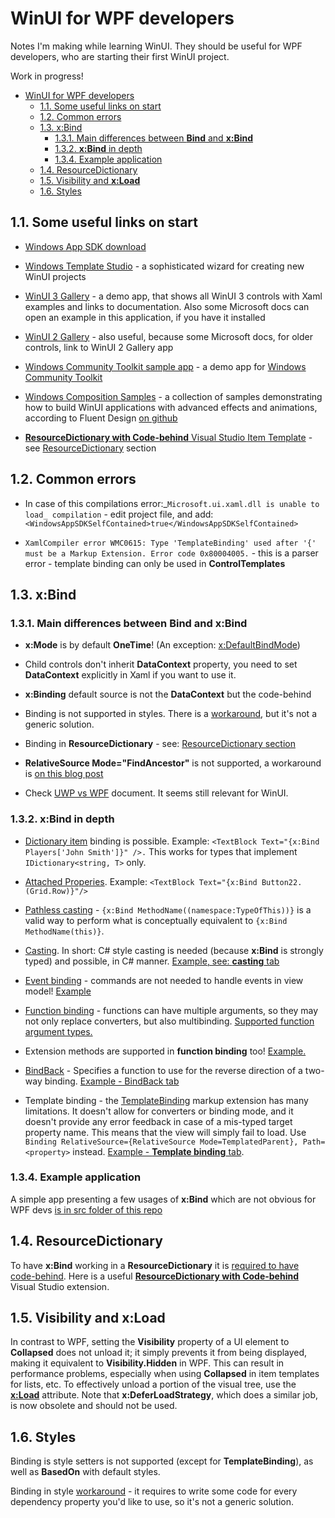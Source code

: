 # WinUI for WPF developers

Notes I'm making while learning WinUI. They should be useful for WPF developers, who are starting their first WinUI project.

Work in progress!

- [WinUI for WPF developers](#winui-for-wpf-developers)
  - [1.1. Some useful links on start](#11-some-useful-links-on-start)
  - [1.2. Common errors](#12-common-errors)
  - [1.3. x:Bind](#13-xbind)
    - [1.3.1. Main differences between **Bind** and **x:Bind**](#131-main-differences-between-bind-and-xbind)
    - [1.3.2. **x:Bind** in depth](#132-xbind-in-depth)
    - [1.3.4. Example application](#134-example-application)
  - [1.4. ResourceDictionary](#14-resourcedictionary)
  - [1.5. Visibility and **x:Load**](#15-visibility-and-xload)
  - [1.6. Styles](#16-styles)

## 1.1. Some useful links on start

- [Windows App SDK download](https://learn.microsoft.com/en-us/windows/apps/windows-app-sdk/downloads)

- [Windows Template Studio](https://marketplace.visualstudio.com/items?itemName=TemplateStudio.TemplateStudioForWinUICs) - a sophisticated wizard for creating new WinUI projects

- [WinUI 3 Gallery](https://apps.microsoft.com/store/detail/winui-3-gallery/9P3JFPWWDZRC) - a demo app, that shows all WinUI 3 controls with Xaml examples and links to documentation. Also some Microsoft docs can open an example in this application, if you have it installed
  
- [WinUI 2 Gallery](https://apps.microsoft.com/store/detail/winui-2-gallery/9MSVH128X2ZT?hl=en-us&gl=us) - also useful, because some Microsoft docs, for older controls, link to WinUI 2 Gallery app

- [Windows Community Toolkit sample app](https://apps.microsoft.com/store/detail/windows-community-toolkit-sample-app/9NBLGGH4TLCQ) - a demo app for [Windows Community Toolkit](https://github.com/CommunityToolkit/WindowsCommunityToolkit)

- [Windows Composition Samples](https://apps.microsoft.com/store/detail/windows-composition-samples/9N1H8CZHBPXB) - a collection of samples demonstrating how to build WinUI applications with advanced effects and animations, according to Fluent Design [on github](https://github.com/microsoft/WindowsCompositionSamples)

- [**ResourceDictionary with Code-behind** Visual Studio Item Template](https://marketplace.visualstudio.com/items?itemName=FonsSonnemans.RDwCB) - see [ResourceDictionary](#14-resourcedictionary) section

## 1.2. Common errors

- In case of this compilations error:_`Microsoft.ui.xaml.dll is unable to load_ compilation` - edit project file, and add: `<WindowsAppSDKSelfContained>true</WindowsAppSDKSelfContained>`
  
- `XamlCompiler error WMC0615: Type 'TemplateBinding' used after '{' must be a Markup Extension. Error code 0x80004005.` - this is a parser error - template binding can only be used in **ControlTemplates**

## 1.3. x:Bind

### 1.3.1. Main differences between **Bind** and **x:Bind**

- **x:Mode** is by default **OneTime**! (An exception: [x:DefaultBindMode](https://learn.microsoft.com/en-us/windows/uwp/xaml-platform/x-defaultbindmode-attribute))
  
- Child controls don't inherit **DataContext** property, you need to set **DataContext** explicitly in Xaml if you want to use it.
  
- **x:Binding** default source is not the **DataContext** but the code-behind

- Binding is not supported in styles. There is a [workaround](https://stackoverflow.com/questions/33573929/uwp-binding-in-style-setter-not-working), but it's not a generic solution.

- Binding in **ResourceDictionary** - see: [ResourceDictionary section](#14-resourcedictionary)

- **RelativeSource Mode="FindAncestor"** is not supported, a workaround is [on this blog post](https://blog.magnusmontin.net/2022/01/20/bind-to-a-parent-element-in-winui-3/)

- Check [UWP vs WPF](https://github.com/robloo/PublicDocs/blob/master/UWPvsWPF.md#markup-extensions--directives) document. It seems still relevant for WinUI.

### 1.3.2. **x:Bind** in depth

- [Dictionary item](https://learn.microsoft.com/en-us/windows/uwp/xaml-platform/x-bind-markup-extension#collections) binding is possible. Example: `<TextBlock Text="{x:Bind Players['John Smith']}" />.`
This works for types that implement `IDictionary<string, T>` only.

- [Attached Properies](https://learn.microsoft.com/en-us/windows/uwp/xaml-platform/x-bind-markup-extension#attached-properties). Example: `<TextBlock Text="{x:Bind Button22.(Grid.Row)}"/>`

- [Pathless casting](https://learn.microsoft.com/en-us/windows/uwp/xaml-platform/x-bind-markup-extension#pathless-casting) - `{x:Bind MethodName((namespace:TypeOfThis))}` is a valid way to perform what is conceptually equivalent to `{x:Bind MethodName(this)}`.

- [Casting](https://learn.microsoft.com/en-us/windows/uwp/xaml-platform/x-bind-markup-extension#casting). In short: C# style casting is needed (because **x:Bind** is strongly typed)  and possible, in C# manner. [Example, see: **casting** tab](<https://github.com/MaciekSwiszczowski/WinUI-for-WPF-devs/blob/main/src/Examples/Binding/MainWindow.xaml#:~:text=%3CComboBox%20x%3AName,SelectedItem)%2C%20Mode%3DOneWay%7D%22%20/%3E>)

- [Event binding](https://learn.microsoft.com/en-us/windows/uwp/xaml-platform/x-bind-markup-extension#event-binding) - commands are not needed to handle events in view model! [Example](https://github.com/MaciekSwiszczowski/WinUI-for-WPF-devs/blob/main/src/Examples/Binding/MainWindow.xaml#:~:text=counter%3A%22%20/%3E-,%3CButton%20Click%3D%22%7Bx%3ABind%20TestViewModel.IncreaseCountVersion1%7D%22,%3D%22%7Bx%3ABind%20TestViewModel.ClickCount%2C%20Mode%3DOneWay%7D%22%20/%3E,-%3C/StackPanel%3E)

- [Function binding](https://learn.microsoft.com/en-us/windows/uwp/data-binding/function-bindings) - functions can have multiple arguments, so they may not only replace converters, but also multibinding. [Supported function argument types.](https://learn.microsoft.com/en-us/windows/uwp/data-binding/function-bindings#function-arguments)

- Extension methods are supported in **function binding** too! [Example.](https://github.com/MaciekSwiszczowski/WinUI-for-WPF-devs/blob/main/src/Examples/Binding/MainWindow.xaml#:~:text=%3CTextBlock%20Text%3D%22%7Bx%3ABind%20local%3AExtensionMethods,Debug(ComboBox.SelectedItem)%2C%20Mode%3DOneWay%7D%22%20/%3E)

- [BindBack](https://learn.microsoft.com/en-us/windows/uwp/data-binding/function-bindings#two-way-function-bindings) - Specifies a function to use for the reverse direction of a two-way binding. [Example - BindBack tab]([/src/Examples/Binding/MainWindow.xaml](https://github.com/MaciekSwiszczowski/WinUI-for-WPF-devs/blob/main/src/Examples/Binding/MainWindow.xaml#:~:text=%3CTextBox,PropertyChanged%7D%22%20/%3E))

- Template binding - the [TemplateBinding](https://learn.microsoft.com/en-us/windows/uwp/xaml-platform/templatebinding-markup-extension#remarks) markup extension has many limitations. It doesn't allow for converters or binding mode, and it doesn't provide any error feedback in case of a mis-typed target property name. This means that the view will simply fail to load. Use `Binding RelativeSource={RelativeSource Mode=TemplatedParent}, Path=<property>` instead. [Example - **Template binding** tab](https://github.com/MaciekSwiszczowski/WinUI-for-WPF-devs/blob/main/src/Examples/Binding/MainWindow.xaml#:~:text=%3C!%2D%2D%20%20Attempt%20to,%3C/TextBox%3E).

### 1.3.4. Example application

A simple app presenting a few usages of **x:Bind** which are not obvious for WPF devs [is in src folder of this repo](/src/Examples/)

## 1.4. ResourceDictionary

To have **x:Bind** working in a **ResourceDictionary** it is [required to have code-behind](https://learn.microsoft.com/en-us/windows/uwp/data-binding/data-binding-in-depth#resource-dictionaries-with-xbind).
Here is a useful [**ResourceDictionary with Code-behind**](https://marketplace.visualstudio.com/items?itemName=FonsSonnemans.RDwCB) Visual Studio extension.

## 1.5. Visibility and **x:Load**

In contrast to WPF, setting the **Visibility** property of a UI element to **Collapsed** does not unload it; it simply prevents it from being displayed, making it equivalent to **Visibility.Hidden** in WPF. This can result in performance problems, especially when using **Collapsed** in item templates for lists, etc. To effectively unload a portion of the visual tree, use the [**x:Load**](https://learn.microsoft.com/en-us/windows/uwp/xaml-platform/x-load-attribute) attribute. Note that **x:DeferLoadStrategy**, which does a similar job, is now obsolete and should not be used.

## 1.6. Styles

Binding is style setters is not supported (except for **TemplateBinding**), as well as **BasedOn** with default styles.

Binding in style [workaround](https://stackoverflow.com/a/33582406/275330) - it requires to write some code for every dependency property you'd like to use, so it's not a generic solution.
